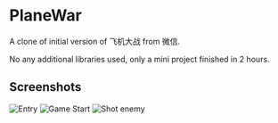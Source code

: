 # PlaneWar
A clone of initial version of 飞机大战 from 微信.

No any additional libraries used, only a mini project finished in 2 hours.

Screenshots
-----------
![Entry](screenshots/Screenshot_2015-06-15-10-49-31.jpg "Entry")
![Game Start](screenshots/Screenshot_2015-06-15-10-49-37.jpg "Game Start")
![Shot enemy](screenshots/Screenshot_2015-06-15-10-49-48 "Shot enemy")